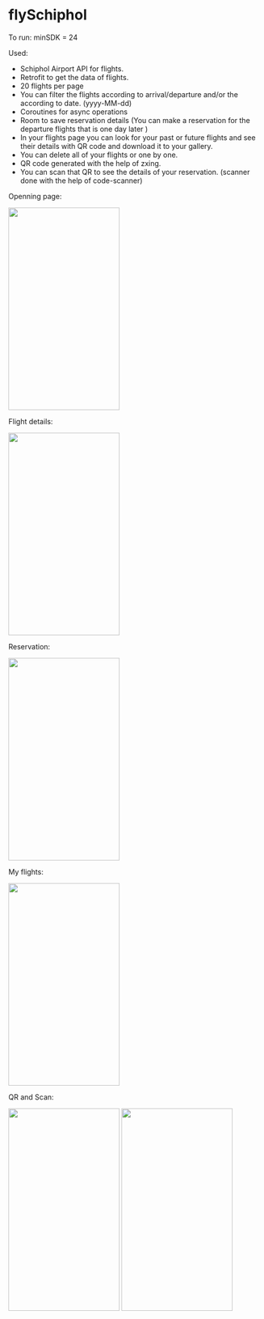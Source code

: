 # flySchiphol

To run:
minSDK = 24

Used: 
- Schiphol Airport API for flights.
- Retrofit to get the data of flights.
- 20 flights per page
- You can filter the flights according to arrival/departure and/or the according to date. (yyyy-MM-dd)
- Coroutines for async operations
- Room to save reservation details (You can make a reservation for the departure flights that is one day later )
- In your flights page you can look for your past or future flights and see their details with QR code and download it to your gallery.
- You can delete all of your flights or one by one.
- QR code generated with the help of zxing.
- You can scan that QR to see the details of your reservation. (scanner done with the help of code-scanner)


Openning page: 

<a href="url"><img src="https://user-images.githubusercontent.com/87732849/155013888-10095daa-9ac3-4d6c-96f9-c550631b1831.jpg" height="400" width="220" ></a>

Flight details:

<a href="url"><img src="https://user-images.githubusercontent.com/87732849/155015001-5fbbc52d-62f5-4dd7-b62e-676cbda60e53.jpg" height="400" width="220" ></a>

Reservation: 

<a href="url"><img src="https://user-images.githubusercontent.com/87732849/155015075-d25b72ec-3483-4314-8a7d-2ee1c14193c6.jpg" height="400" width="220" ></a>

My flights:

<a href="url"><img src="https://user-images.githubusercontent.com/87732849/155015172-3b6ca7ae-9abd-4f58-aea0-084ae591cec6.jpg" height="400" width="220" ></a>

QR and Scan:

<a href="url"><img src="https://user-images.githubusercontent.com/87732849/155015251-c7b403a4-ba64-4573-aa25-ea02b3f5a982.jpg" height="400" width="220" ></a>
<a href="url"><img src="https://user-images.githubusercontent.com/87732849/155015256-6fd865ce-ae2e-456f-a4b0-ee55406a46df.jpg" height="400" width="220" ></a>


